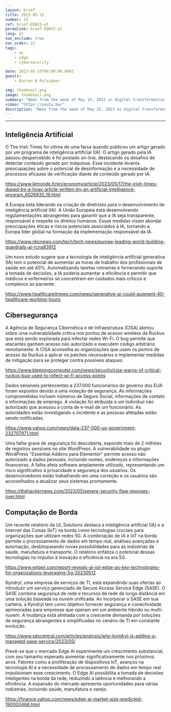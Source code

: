 ```yaml
---
layout: brief
title: 2023-05-15
number: 15
ref: brief-EDW15-pt
permalink: brief-EDW15-pt
lang: pt
nav_exclude: true
nav_order: 15
tags:
    - ai
    - edge
    - cybersecurity

date: 2023-05-15T00:00:00.000Z
guests:
    - Darren W Pulsipher

img: thumbnail.png
image: thumbnail.png
summary: "News from the week of May 15, 2023 in digital transformation including stories from Edge Computing, Cybersecurity, and Artificial Intelligence."
video: "https://youtu.be/"
description: "News from the week of May 15, 2023 in digital transformation including stories from Edge Computing, Cybersecurity, and Artificial Intelligence."
---
```






---

## Inteligência Artificial

O The Irish Times foi vítima de uma farsa quando publicou um artigo gerado por um programa de inteligência artificial (IA). O artigo gerado pela IA passou despercebido e foi postado on-line, destacando os desafios de detectar conteúdo gerado por máquinas. Esse incidente levanta preocupações sobre o potencial de desinformação e a necessidade de processos eficazes de verificação diante de conteúdo gerado por IA.

[https://www.lemonde.fr/en/economy/article/2023/05/17/the-irish-times-duped-by-a-hoax-article-written-by-an-artificial-intelligence-program_6026930_19.html](https://www.lemonde.fr/en/economy/article/2023/05/17/the-irish-times-duped-by-a-hoax-article-written-by-an-artificial-intelligence-program_6026930_19.html)

A Europa está liderando na criação de diretrizes para o desenvolvimento de inteligência artificial (IA). A União Europeia está desenvolvendo regulamentações abrangentes para garantir que a IA seja transparente, responsável e respeite os direitos humanos. Essas medidas visam abordar preocupações éticas e riscos potenciais associados à IA, tornando a Europa líder global na formação da implementação responsável da IA.

[https://www.nbcnews.com/tech/tech-news/europe-leading-world-building-guardrails-ai-rcna83912](https://www.nbcnews.com/tech/tech-news/europe-leading-world-building-guardrails-ai-rcna83912)

Um novo estudo sugere que a tecnologia de inteligência artificial generativa (IA) tem o potencial de aumentar as horas de trabalho dos profissionais de saúde em até 40%. Automatizando tarefas rotineiras e fornecendo suporte à tomada de decisões, a IA poderia aumentar a eficiência e permitir que médicos e enfermeiros se concentrem em cuidados mais críticos e complexos ao paciente.

[https://www.healthcareitnews.com/news/generative-ai-could-augment-40-healthcare-working-hours](https://www.healthcareitnews.com/news/generative-ai-could-augment-40-healthcare-working-hours)

## Cibersegurança

A Agência de Segurança Cibernética e de Infraestrutura (CISA) alertou sobre uma vulnerabilidade crítica nos pontos de acesso wireless da Ruckus que está sendo explorada para infectar redes Wi-Fi. O bug permite que atacantes ganhem acesso não autorizado e executem código arbitrário remotamente. A CISA aconselha as organizações que usam os pontos de acesso da Ruckus a aplicar os patches necessários e implementar medidas de mitigação para se proteger contra possíveis ataques.

[https://www.bleepingcomputer.com/news/security/cisa-warns-of-critical-ruckus-bug-used-to-infect-wi-fi-access-points](https://www.bleepingcomputer.com/news/security/cisa-warns-of-critical-ruckus-bug-used-to-infect-wi-fi-access-points)

Dados sensíveis pertencentes a 237.000 funcionários do governo dos EUA foram expostos devido a uma violação de segurança. As informações comprometidas incluem números de Seguro Social, informações de contato e informações de emprego. A violação foi atribuída a um indivíduo não autorizado que acessou a conta de e-mail de um funcionário. As autoridades estão investigando o incidente e as pessoas afetadas estão sendo notificadas.

[https://www.yahoo.com/news/data-237-000-us-government-232707971.html](https://www.yahoo.com/news/data-237-000-us-government-232707971.html)

Uma falha grave de segurança foi descoberta, expondo mais de 2 milhões de registros sensíveis no site WordPress. A vulnerabilidade no plugin WordPress "Essential Addons para Elementor" permite acesso não autorizado a dados pessoais, incluindo nomes, endereços e informações financeiras. A falha afeta software amplamente utilizado, representando um risco significativo à privacidade e segurança dos usuários. Os desenvolvedores estão trabalhando em uma correção e os usuários são aconselhados a atualizar seus sistemas prontamente.

[https://thehackernews.com/2023/05/severe-security-flaw-exposes-over.html](https://thehackernews.com/2023/05/severe-security-flaw-exposes-over.html)

## Computação de Borda

Um recente relatório da UL Solutions destaca a inteligência artificial (IA) e a Internet das Coisas (IoT) na borda como tecnologias cruciais para organizações que utilizam redes 5G. A combinação de IA e IoT na borda permite o processamento de dados em tempo real, análises avançadas e automação, desbloqueando novas possibilidades para as indústrias de saúde, manufatura e transporte. O relatório enfatiza o potencial dessas tecnologias no impulso à inovação e eficiência na era 5G.

[https://www.edgeir.com/report-reveals-ai-iot-edge-as-key-technologies-for-organizations-leveraging-5g-20230512](https://www.edgeir.com/report-reveals-ai-iot-edge-as-key-technologies-for-organizations-leveraging-5g-20230512)

Kyndryl, uma empresa de serviços de TI, está expandindo suas ofertas ao introduzir um serviço gerenciado de Secure Access Service Edge (SASE). O SASE combina segurança de rede e recursos de rede de longa distância em uma solução baseada na nuvem unificada. Ao incorporar o SASE em sua carteira, a Kyndryl tem como objetivo fornecer segurança e conectividade aprimoradas para empresas que operam em um ambiente híbrido ou multi-nuvem. A mudança está alinhada com a crescente demanda por soluções de segurança abrangentes e simplificadas no cenário de TI em constante evolução.

[https://www.sdxcentral.com/articles/analysis/why-kyndryl-is-adding-a-managed-sase-service/2023/05/](https://www.sdxcentral.com/articles/analysis/why-kyndryl-is-adding-a-managed-sase-service/2023/05/)

Prevê-se que o mercado Edge AI experimente um crescimento substancial, com seu tamanho esperado aumentar significativamente nos próximos anos. Fatores como a proliferação de dispositivos IoT, avanços na tecnologia AI e a necessidade de processamento de dados em tempo real impulsionam esse crescimento. O Edge AI possibilita a tomada de decisões inteligentes na borda da rede, reduzindo a latência e melhorando a eficiência. A expansão do mercado apresenta oportunidades para várias indústrias, incluindo saúde, manufatura e varejo.

[https://finance.yahoo.com/news/edge-ai-market-size-predicted-190000466.html](https://finance.yahoo.com/news/edge-ai-market-size-predicted-190000466.html)


